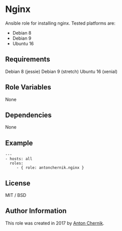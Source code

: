 Nginx
=========

Ansible role for installing nginx. Tested platforms are:
* Debian 8
* Debian 9
* Ubuntu 16

Requirements
------------

Debian 8 (jessie)
Debian 9 (stretch)
Ubuntu 16 (xenial)

Role Variables
--------------

None

Dependencies
------------

None

Example 
----------------
    ---
    - hosts: all
      roles:
         - { role: antonchernik.nginx }

License
-------

MIT / BSD

Author Information
------------------

This role was created in 2017 by [Anton Chernik](https://github.com/antonchernik).
